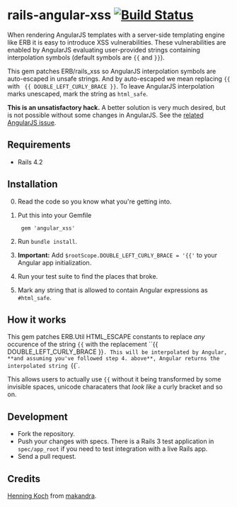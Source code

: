 rails-angular-xss [![Build Status](https://travis-ci.org/T-Soft-Ltd/rails-angular-xss.svg?branch=dev)](https://travis-ci.org/T-Soft-Ltd/rails-angular-xss)
===========

When rendering AngularJS templates with a server-side templating engine like ERB it is easy to introduce XSS vulnerabilities.
These vulnerabilities are enabled by AngularJS evaluating user-provided strings containing interpolation symbols (default symbols are `{{` and `}}`).

This gem patches ERB/rails_xss so AngularJS interpolation symbols are auto-escaped in unsafe strings.
And by auto-escaped we mean replacing `{{` with ` {{ DOUBLE_LEFT_CURLY_BRACE }}`. To leave AngularJS interpolation marks unescaped, mark the string as `html_safe`.

**This is an unsatisfactory hack.**
A better solution is very much desired, but is not possible without some changes in AngularJS. See the [related AngularJS issue](https://github.com/angular/angular.js/issues/5601).

Requirements
------------

* Rails 4.2


Installation
------------

0. Read the code so you know what you're getting into.

1. Put this into your Gemfile

        gem 'angular_xss'

2. Run `bundle install`.

4. **Important:** Add `$rootScope.DOUBLE_LEFT_CURLY_BRACE = '{{'` to your Angular app initialization.

5. Run your test suite to find the places that broke.

6. Mark any string that is allowed to contain Angular expressions as `#html_safe`.

How it works
------------

This gem patches ERB.Util HTML_ESCAPE constants to replace *any* occurence of the string `{{` with the replacement ``{{ DOUBLE_LEFT_CURLY_BRACE }}`. This will be interpolated by Angular, **and assuming you've followed step 4. above**, Angular returns the interpolated string `{{`.

This allows users to actually use `{{` without it being transformed by some invisible spaces, unicode characaters that *look like*  a curly bracket and so on.


Development
-----------

- Fork the repository.
- Push your changes with specs. There is a Rails 3 test application in `spec/app_root` if you need to test integration with a live Rails app.
- Send a pull request.


Credits
-------

[Henning Koch](mailto:henning.koch@makandra.de) from [makandra](http://makandra.com/).

